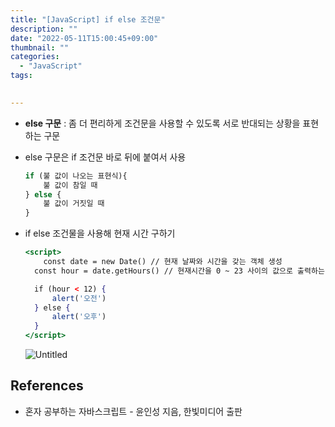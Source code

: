 ```yaml
---
title: "[JavaScript] if else 조건문"
description: ""
date: "2022-05-11T15:00:45+09:00"
thumbnail: ""
categories:
  - "JavaScript"
tags:
 

---
```

<!--more-->

- **else 구문** : 좀 더 편리하게 조건문을 사용할 수 있도록 서로 반대되는 상황을 표현하는 구문
- else 구문은 if 조건문 바로 뒤에 붙여서 사용
    
    ```jsx
    if (불 값이 나오는 표현식){
    	불 값이 참일 때
    } else {
    	불 값이 거짓일 때
    }
    ```
    
- if else 조건물을 사용해 현재 시간 구하기
    
    ```jsx
    <script>
    	const date = new Date() // 현재 날짜와 시간을 갖는 객체 생성
      const hour = date.getHours() // 현재시간을 0 ~ 23 사이의 값으로 출력하는 메소드
    
      if (hour < 12) {
    	  alert('오전')
      } else {
    	  alert('오후')
      }
    </script>
    ```
    
    ![Untitled](/images/lang_javascript/JavaScript_if_else_조건문/Untitled.png)
    

## References

- 혼자 공부하는 자바스크립트 - 윤인성 지음, 한빛미디어 출판